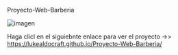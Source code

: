 Proyecto-Web-Barberia

![imagen](https://github.com/LukeAldoCraft/Proyecto-Web-Barberia/assets/91865442/a4763fa1-b4ac-4a84-80a8-4f3487890cf5)

 Haga clicl en el siguiebnte enlace para ver el proyecto ->> https://lukealdocraft.github.io/Proyecto-Web-Barberia/
